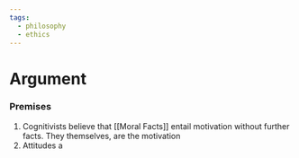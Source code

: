 ```yaml
---
tags:
  - philosophy
  - ethics
---
```

# Argument
### Premises
1. Cognitivists believe that [[Moral Facts]] entail motivation without further facts. They themselves, are the motivation
2. Attitudes a